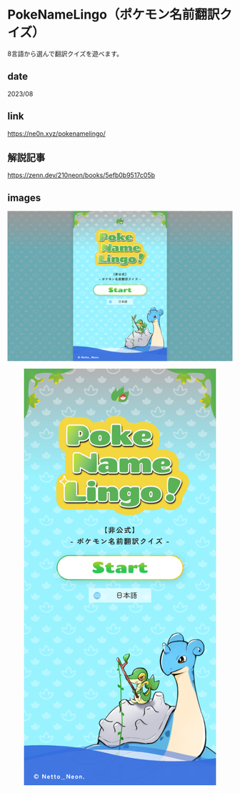 # PokeNameLingo（ポケモン名前翻訳クイズ）

<p class="description">8言語から選んで翻訳クイズを遊べます。</p>

## date

<p class="date">2023/08</p>

## link

<a class="link" target="_blank">https://ne0n.xyz/pokenamelingo/</a>

## 解説記事

<a class="article" target="_blank">https://zenn.dev/210neon/books/5efb0b9517c05b</a>

## images

<p align='center'>
<img class="image_pc" src="./images/PokeNameLingo_pc.png" width="1280" alt="PC">
</p>

<p align='center'>
<img class="image_sp" src="./images/PokeNameLingo_sp.png" width="430" alt="SP">
</p>

